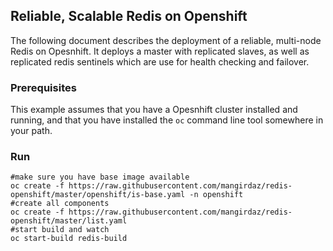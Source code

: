 ## Reliable, Scalable Redis on Openshift

The following document describes the deployment of a reliable, multi-node Redis on Opesnhift.  It deploys a master with replicated slaves, as well as replicated redis sentinels which are use for health checking and failover.

### Prerequisites

This example assumes that you have a Opesnhift cluster installed and running, and that you have installed the ```oc``` command line tool somewhere in your path.


### Run 

    #make sure you have base image available
    oc create -f https://raw.githubusercontent.com/mangirdaz/redis-openshift/master/openshift/is-base.yaml -n openshift
    #create all components
    oc create -f https://raw.githubusercontent.com/mangirdaz/redis-openshift/master/list.yaml
    #start build and watch 
    oc start-build redis-build

